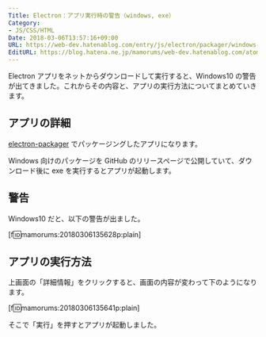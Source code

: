 ```yaml
---
Title: Electron：アプリ実行時の警告（windows, exe）
Category:
- JS/CSS/HTML
Date: 2018-03-06T13:57:16+09:00
URL: https://web-dev.hatenablog.com/entry/js/electron/packager/windows-exe-warning
EditURL: https://blog.hatena.ne.jp/mamorums/web-dev.hatenablog.com/atom/entry/17391345971622555977
---
```


Electron アプリをネットからダウンロードして実行すると、Windows10 の警告が出てきました。これからその内容と、アプリの実行方法についてまとめていきます。


## アプリの詳細
[electron-packager](https://github.com/electron-userland/electron-packager) でパッケージングしたアプリになります。

Windows 向けのパッケージを GitHub のリリースページで公開していて、ダウンロード後に exe を実行するとアプリが起動します。


## 警告
Windows10 だと、以下の警告が出ました。

[f:id:mamorums:20180306135628p:plain]


## アプリの実行方法
上画面の「詳細情報」をクリックすると、画面の内容が変わって下のようになります。

[f:id:mamorums:20180306135641p:plain]

そこで「実行」を押すとアプリが起動しました。
